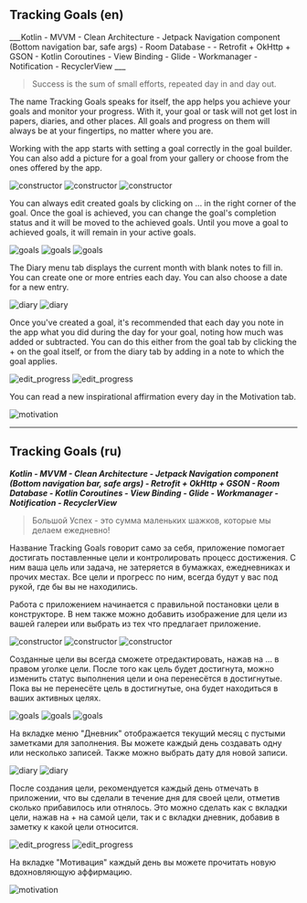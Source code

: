 ## Tracking Goals (en)

___Kotlin  -  MVVM  -  Clean Architecture  -  Jetpack Navigation component (Bottom navigation bar, safe args)  -   Room Database  -  - Retrofit + OkHttp + GSON - Kotlin Coroutines   -  View Binding  -  Glide  -  Workmanager  -  Notification  -  RecyclerView   ___

>Success is the sum of small efforts, repeated day in and day out.

The name Tracking Goals speaks for itself, the app helps you achieve your goals and monitor your progress. With it, your goal or task will not get lost in papers, diaries, and other places. All goals and progress on them will always be at your fingertips, no matter where you are.

Working with the app starts with setting a goal correctly in the goal builder. You can also add a picture for a goal from your gallery or choose from the ones offered by the app.


![constructor](screenshots/constructor_en.png) ![constructor](screenshots/constructor_en_start.png) ![constructor](screenshots/constructor_en_end.png)


You can always edit created goals by clicking on ... in the right corner of the goal. Once the goal is achieved, you can change the goal's completion status and it will be moved to the achieved goals. Until you move a goal to achieved goals, it will remain in your active goals.


![goals](screenshots/active_goals_en.png) ![goals](screenshots/edit_goals_en.png) ![goals](screenshots/achieved_goals_en.png)


The Diary menu tab displays the current month with blank notes to fill in. You can create one or more entries each day. You can also choose a date for a new entry.


![diary](screenshots/diary_en.png) ![diary](screenshots/diary_cal_en.png) 


Once you've created a goal, it's recommended that each day you note in the app what you did during the day for your goal, noting how much was added or subtracted. You can do this either from the goal tab by clicking the + on the goal itself, or from the diary tab by adding in a note to which the goal applies.


![edit_progress](screenshots/edit_progress_goals_en.gif) ![edit_progress](screenshots/edit_progress_diary_en.gif)


You can read a new inspirational affirmation every day in the Motivation tab.


![motivation](screenshots/motivation_en.png)

___

## Tracking Goals (ru)


___Kotlin  -  MVVM  -  Clean Architecture  -  Jetpack Navigation component (Bottom navigation bar, safe args)  -  Retrofit + OkHttp + GSON   -   Room Database  - Kotlin Coroutines  -  View Binding  -  Glide  -  Workmanager  -  Notification  -  RecyclerView___

>Большой Успех - это сумма маленьких шажков, которые мы делаем ежедневно!

Название Tracking Goals говорит само за себя, приложение помогает достигать поставленные цели и контролировать процесс достижения. С ним ваша цель или задача, не затеряется в бумажках, ежедневниках и прочих местах. Все цели и прогресс по ним, всегда будут у вас под рукой, где бы вы не находились.

Работа с приложением начинается с правильной постановки цели в конструкторе. В нем также можно добавить изображение для цели из вашей галереи или выбрать из тех что предлагает приложение.

![constructor](screenshots/constructor_rus.png) ![constructor](screenshots/constructor_rus_start.png) ![constructor](screenshots/constructor_rus_end.png)

Созданные цели вы всегда сможете отредактировать, нажав на ... в правом уголке цели. После того как цель будет достигнута, можно изменить статус выполнения цели и она перенесётся в достигнутые. Пока вы не перенесёте цель в достигнутые, она будет находиться в ваших активных целях.

![goals](screenshots/active_goals.png) ![goals](screenshots/edit_goals.png) ![goals](screenshots/achieved_goals.png)

На вкладке меню "Дневник" отображается текущий месяц с пустыми заметками для заполнения. Вы можете каждый день создавать одну или несколько записей. Также можно выбрать дату для новой записи.

![diary](screenshots/diary.png) ![diary](screenshots/diary_cal.png) 

После создания цели, рекомендуется каждый день отмечать в приложении, что вы сделали в течение дня для своей цели, отметив сколько прибавилось или отнялось. Это можно сделать как с вкладки цели, нажав на + на самой цели, так и с вкладки дневник, добавив в заметку к какой цели относится.

![edit_progress](screenshots/edit_progress_goals.gif)        ![edit_progress](screenshots/edit_progress_diary.gif)

На вкладке "Мотивация" каждый день вы можете прочитать новую вдохновляющую аффирмацию.

![motivation](screenshots/motivation.png)
